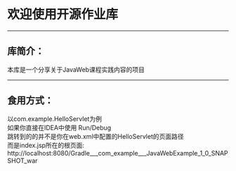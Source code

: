 # 欢迎使用开源作业库
***
## 库简介：
本库是一个分享关于JavaWeb课程实践内容的项目
***
## 食用方式：
以com.example.HelloServlet为例<br>
如果你直接在IDEA中使用 Run/Debug<br>
跳转到的的并不是你在web.xml中配置的HelloServlet的页面路径<br>
而是index.jsp所在的根页面: http://localhost:8080/Gradle___com_example___JavaWebExample_1_0_SNAPSHOT_war <br>